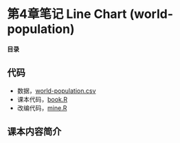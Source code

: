 # 第4章笔记 Line Chart (world-population)

**目录**

## 代码
 - 数据，[world-population.csv](world-population.csv)
 - 课本代码，[book.R](book.R)
 - 改编代码，[mine.R](mine.R)

## 课本内容简介

